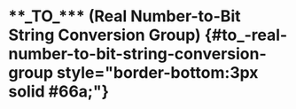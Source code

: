 # \*\*\_TO\_\*\*\* (Real Number-to-Bit String Conversion Group) {#to_-real-number-to-bit-string-conversion-group style="border-bottom:3px solid #66a;"}
